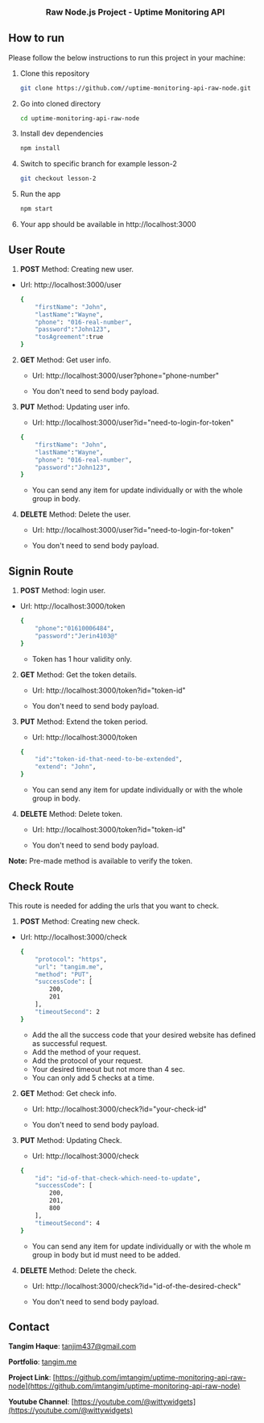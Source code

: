 <p align="center">
  <a href="https://github.com/imtangim/uptime-monitoring-api-raw-node">
  </a>
  <h3 align="center">Raw Node.js Project - Uptime Monitoring API</h3>
</p>

<!-- HOW TO RUN -->

## How to run

Please follow the below instructions to run this project in your machine:

1. Clone this repository
   ```sh
   git clone https://github.com//uptime-monitoring-api-raw-node.git
   ```
2. Go into cloned directory
   ```sh
   cd uptime-monitoring-api-raw-node
   ```
3. Install dev dependencies
   ```sh
   npm install
   ```
4. Switch to specific branch for example lesson-2
   ```sh
   git checkout lesson-2
   ```
5. Run the app
   ```sh
   npm start
   ```
6. Your app should be available in http://localhost:3000

## User Route

1. <b>POST</b> Method: Creating new user.

* Url: http://localhost:3000/user

    ```sh
    {
        "firstName": "John",
        "lastName":"Wayne",
        "phone": "016-real-number",
        "password":"John123",
        "tosAgreement":true
    }   
    ```
2. <b>GET</b> Method: Get user info.

    - Url: http://localhost:3000/user?phone="phone-number"

    -  You don't need to send body payload.

3. <b>PUT</b> Method: Updating user info.

    - Url: http://localhost:3000/user?id="need-to-login-for-token"

    ```sh
    {
        "firstName": "John",
        "lastName":"Wayne",
        "phone": "016-real-number",
        "password":"John123",
    }   
    ```
    -  You can send any item for update individually or with the whole group in body.
4. <b>DELETE</b> Method: Delete the user.

    - Url: http://localhost:3000/user?id="need-to-login-for-token"

    -  You don't need to send body payload.
## Signin Route

1. <b>POST</b> Method: login user.

* Url: http://localhost:3000/token

    ```sh
    {
        "phone":"01610006484",
        "password":"Jerin4103@"
    }  
    ```
    - Token has 1 hour validity only.
2. <b>GET</b> Method: Get the token details.

    - Url: http://localhost:3000/token?id="token-id"

    -  You don't need to send body payload.

3. <b>PUT</b> Method: Extend the token period.

    - Url: http://localhost:3000/token

    ```sh
    {
        "id":"token-id-that-need-to-be-extended",
        "extend": "John",
    }   
    ```
    -  You can send any item for update individually or with the whole group in body.
4. <b>DELETE</b> Method: Delete token.

    - Url: http://localhost:3000/token?id="token-id"

    -  You don't need to send body payload.


<b>Note:</b> Pre-made method is available to verify the token. 
## Check Route
This route is needed for adding the urls that you want to check.

1. <b>POST</b> Method: Creating new check.

* Url: http://localhost:3000/check

    ```sh
    {
        "protocol": "https",
        "url": "tangim.me",
        "method": "PUT",
        "successCode": [
            200,
            201
        ],
        "timeoutSecond": 2
    }   
    ```
    - Add the all the success code that your desired website has defined as successful request.
    - Add the method of your request.
    - Add the protocol of your request.
    - Your desired timeout but not more than 4 sec.
    - You can only add 5 checks at a time.
    
2. <b>GET</b> Method: Get check info.

    - Url: http://localhost:3000/check?id="your-check-id"

    -  You don't need to send body payload.

3. <b>PUT</b> Method: Updating Check.

    - Url: http://localhost:3000/check

    ```sh
    {
        "id": "id-of-that-check-which-need-to-update",
        "successCode": [
            200,
            201,
            800
        ],
        "timeoutSecond": 4
    }  
    ```
    -  You can send any item for update individually or with the whole m   group in body but id must need to be added.
4. <b>DELETE</b> Method: Delete the check.

    - Url: http://localhost:3000/check?id="id-of-the-desired-check"

    -  You don't need to send body payload.



## Contact

<b>Tangim Haque</b>: [tanjim437@gmail.com](mailto:tanjim437@gmail.com)

<b>Portfolio</b>: [tangim.me](https://tangim.me)

<b>Project Link</b>: [https://github.com/imtangim/uptime-monitoring-api-raw-node](https://github.com/imtangim/uptime-monitoring-api-raw-node)

<b>Youtube Channel</b>: [https://youtube.com/@wittywidgets](https://youtube.com/@wittywidgets)